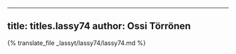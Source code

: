 
---
title: titles.lassy74
author: Ossi Törrönen
---
{% translate_file _lassyt/lassy74/lassy74.md %}